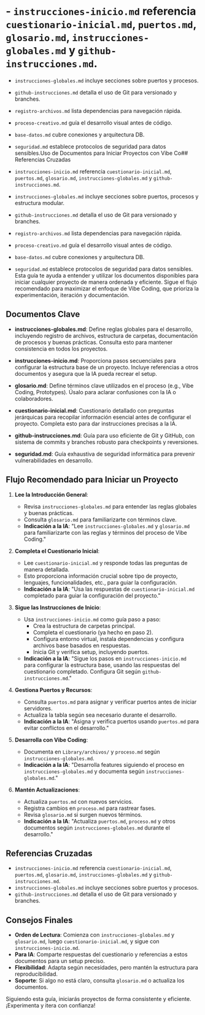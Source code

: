 # - `instrucciones-inicio.md` referencia `cuestionario-inicial.md`, `puertos.md`, `glosario.md`, `instrucciones-globales.md` y `github-instrucciones.md`.
- `instrucciones-globales.md` incluye secciones sobre puertos y procesos.
- `github-instrucciones.md` detalla el uso de Git para versionado y branches.
- `registro-archivos.md` lista dependencias para navegación rápida.
- `proceso-creativo.md` guía el desarrollo visual antes de código.
- `base-datos.md` cubre conexiones y arquitectura DB.
- `seguridad.md` establece protocolos de seguridad para datos sensibles.Uso de Documentos para Iniciar Proyectos con Vibe Co## Referencias Cruzadas

- `instrucciones-inicio.md` referencia `cuestionario-inicial.md`, `puertos.md`, `glosario.md`, `instrucciones-globales.md` y `github-instrucciones.md`.
- `instrucciones-globales.md` incluye secciones sobre puertos, procesos y estructura modular.
- `github-instrucciones.md` detalla el uso de Git para versionado y branches.
- `registro-archivos.md` lista dependencias para navegación rápida.
- `proceso-creativo.md` guía el desarrollo visual antes de código.
- `base-datos.md` cubre conexiones y arquitectura DB.
- `seguridad.md` establece protocolos de seguridad para datos sensibles.
Esta guía te ayuda a entender y utilizar los documentos disponibles para iniciar cualquier proyecto de manera ordenada y eficiente. Sigue el flujo recomendado para maximizar el enfoque de Vibe Coding, que prioriza la experimentación, iteración y documentación.

## Documentos Clave

- **instrucciones-globales.md**: Define reglas globales para el desarrollo, incluyendo registro de archivos, estructura de carpetas, documentación de procesos y buenas prácticas. Consulta esto para mantener consistencia en todos los proyectos.

- **instrucciones-inicio.md**: Proporciona pasos secuenciales para configurar la estructura base de un proyecto. Incluye referencias a otros documentos y asegura que la IA pueda recrear el setup.

- **glosario.md**: Define términos clave utilizados en el proceso (e.g., Vibe Coding, Prototypes). Úsalo para aclarar confusiones con la IA o colaboradores.

- **cuestionario-inicial.md**: Cuestionario detallado con preguntas jerárquicas para recopilar información esencial antes de configurar el proyecto. Completa esto para dar instrucciones precisas a la IA.

- **github-instrucciones.md**: Guía para uso eficiente de Git y GitHub, con sistema de commits y branches robusto para checkpoints y reversiones.
- **seguridad.md**: Guía exhaustiva de seguridad informática para prevenir vulnerabilidades en desarrollo.

## Flujo Recomendado para Iniciar un Proyecto

1. **Lee la Introducción General**:
   - Revisa `instrucciones-globales.md` para entender las reglas globales y buenas prácticas.
   - Consulta `glosario.md` para familiarizarte con términos clave.
   - **Indicación a la IA**: "Lee `instrucciones-globales.md` y `glosario.md` para familiarizarte con las reglas y términos del proceso de Vibe Coding."

2. **Completa el Cuestionario Inicial**:
   - Lee `cuestionario-inicial.md` y responde todas las preguntas de manera detallada.
   - Esto proporciona información crucial sobre tipo de proyecto, lenguajes, funcionalidades, etc., para guiar la configuración.
   - **Indicación a la IA**: "Usa las respuestas de `cuestionario-inicial.md` completado para guiar la configuración del proyecto."

3. **Sigue las Instrucciones de Inicio**:
   - Usa `instrucciones-inicio.md` como guía paso a paso:
     - Crea la estructura de carpetas principal.
     - Completa el cuestionario (ya hecho en paso 2).
     - Configura entorno virtual, instala dependencias y configura archivos base basados en respuestas.
     - Inicia Git y verifica setup, incluyendo puertos.
   - **Indicación a la IA**: "Sigue los pasos en `instrucciones-inicio.md` para configurar la estructura base, usando las respuestas del cuestionario completado. Configura Git según `github-instrucciones.md`."

4. **Gestiona Puertos y Recursos**:
   - Consulta `puertos.md` para asignar y verificar puertos antes de iniciar servidores.
   - Actualiza la tabla según sea necesario durante el desarrollo.
   - **Indicación a la IA**: "Asigna y verifica puertos usando `puertos.md` para evitar conflictos en el desarrollo."

5. **Desarrolla con Vibe Coding**:
   - Documenta en `Library/archivos/` y `proceso.md` según `instrucciones-globales.md`.
   - **Indicación a la IA**: "Desarrolla features siguiendo el proceso en `instrucciones-globales.md` y documenta según `instrucciones-globales.md`."

6. **Mantén Actualizaciones**:
   - Actualiza `puertos.md` con nuevos servicios.
   - Registra cambios en `proceso.md` para rastrear fases.
   - Revisa `glosario.md` si surgen nuevos términos.
   - **Indicación a la IA**: "Actualiza `puertos.md`, `proceso.md` y otros documentos según `instrucciones-globales.md` durante el desarrollo."

## Referencias Cruzadas

- `instrucciones-inicio.md` referencia `cuestionario-inicial.md`, `puertos.md`, `glosario.md`, `instrucciones-globales.md` y `github-instrucciones.md`.
- `instrucciones-globales.md` incluye secciones sobre puertos y procesos.
- `github-instrucciones.md` detalla el uso de Git para versionado y branches.

## Consejos Finales

- **Orden de Lectura**: Comienza con `instrucciones-globales.md` y `glosario.md`, luego `cuestionario-inicial.md`, y sigue con `instrucciones-inicio.md`.
- **Para IA**: Comparte respuestas del cuestionario y referencias a estos documentos para un setup preciso.
- **Flexibilidad**: Adapta según necesidades, pero mantén la estructura para reproducibilidad.
- **Soporte**: Si algo no está claro, consulta `glosario.md` o actualiza los documentos.

Siguiendo esta guía, iniciarás proyectos de forma consistente y eficiente. ¡Experimenta y itera con confianza!
